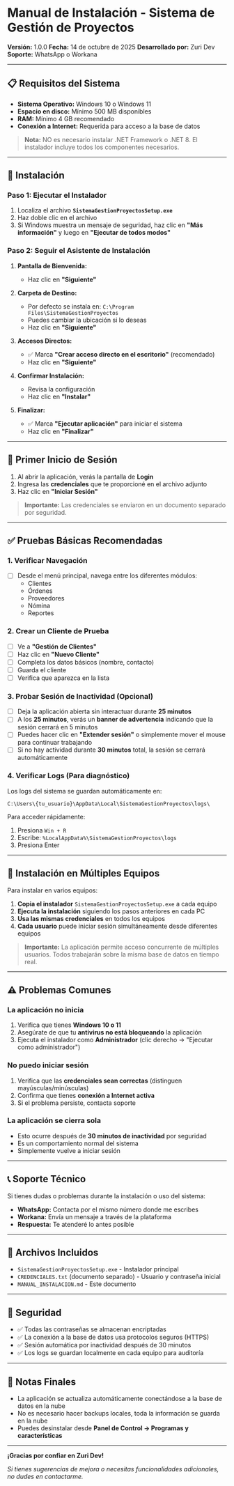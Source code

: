# Manual de Instalación - Sistema de Gestión de Proyectos

**Versión:** 1.0.0
**Fecha:** 14 de octubre de 2025
**Desarrollado por:** Zuri Dev
**Soporte:** WhatsApp o Workana

---

## 📋 Requisitos del Sistema

- **Sistema Operativo:** Windows 10 o Windows 11
- **Espacio en disco:** Mínimo 500 MB disponibles
- **RAM:** Mínimo 4 GB recomendado
- **Conexión a Internet:** Requerida para acceso a la base de datos

> **Nota:** NO es necesario instalar .NET Framework o .NET 8. El instalador incluye todos los componentes necesarios.

---

## 🚀 Instalación

### Paso 1: Ejecutar el Instalador

1. Localiza el archivo **`SistemaGestionProyectosSetup.exe`**
2. Haz doble clic en el archivo
3. Si Windows muestra un mensaje de seguridad, haz clic en **"Más información"** y luego en **"Ejecutar de todos modos"**

### Paso 2: Seguir el Asistente de Instalación

1. **Pantalla de Bienvenida:**
   - Haz clic en **"Siguiente"**

2. **Carpeta de Destino:**
   - Por defecto se instala en: `C:\Program Files\SistemaGestionProyectos`
   - Puedes cambiar la ubicación si lo deseas
   - Haz clic en **"Siguiente"**

3. **Accesos Directos:**
   - ✅ Marca **"Crear acceso directo en el escritorio"** (recomendado)
   - Haz clic en **"Siguiente"**

4. **Confirmar Instalación:**
   - Revisa la configuración
   - Haz clic en **"Instalar"**

5. **Finalizar:**
   - ✅ Marca **"Ejecutar aplicación"** para iniciar el sistema
   - Haz clic en **"Finalizar"**

---

## 🔐 Primer Inicio de Sesión

1. Al abrir la aplicación, verás la pantalla de **Login**
2. Ingresa las **credenciales** que te proporcioné en el archivo adjunto
3. Haz clic en **"Iniciar Sesión"**

> **Importante:** Las credenciales se enviaron en un documento separado por seguridad.

---

## ✅ Pruebas Básicas Recomendadas

### 1. Verificar Navegación

- [ ] Desde el menú principal, navega entre los diferentes módulos:
  - Clientes
  - Órdenes
  - Proveedores
  - Nómina
  - Reportes

### 2. Crear un Cliente de Prueba

- [ ] Ve a **"Gestión de Clientes"**
- [ ] Haz clic en **"Nuevo Cliente"**
- [ ] Completa los datos básicos (nombre, contacto)
- [ ] Guarda el cliente
- [ ] Verifica que aparezca en la lista

### 3. Probar Sesión de Inactividad (Opcional)

- [ ] Deja la aplicación abierta sin interactuar durante **25 minutos**
- [ ] A los **25 minutos**, verás un **banner de advertencia** indicando que la sesión cerrará en 5 minutos
- [ ] Puedes hacer clic en **"Extender sesión"** o simplemente mover el mouse para continuar trabajando
- [ ] Si no hay actividad durante **30 minutos** total, la sesión se cerrará automáticamente

### 4. Verificar Logs (Para diagnóstico)

Los logs del sistema se guardan automáticamente en:
```
C:\Users\{tu_usuario}\AppData\Local\SistemaGestionProyectos\logs\
```

Para acceder rápidamente:
1. Presiona `Win + R`
2. Escribe: `%LocalAppData%\SistemaGestionProyectos\logs`
3. Presiona Enter

---

## 🔄 Instalación en Múltiples Equipos

Para instalar en varios equipos:

1. **Copia el instalador** `SistemaGestionProyectosSetup.exe` a cada equipo
2. **Ejecuta la instalación** siguiendo los pasos anteriores en cada PC
3. **Usa las mismas credenciales** en todos los equipos
4. **Cada usuario** puede iniciar sesión simultáneamente desde diferentes equipos

> **Importante:** La aplicación permite acceso concurrente de múltiples usuarios. Todos trabajarán sobre la misma base de datos en tiempo real.

---

## ⚠️ Problemas Comunes

### La aplicación no inicia

1. Verifica que tienes **Windows 10 o 11**
2. Asegúrate de que tu **antivirus no está bloqueando** la aplicación
3. Ejecuta el instalador como **Administrador** (clic derecho → "Ejecutar como administrador")

### No puedo iniciar sesión

1. Verifica que las **credenciales sean correctas** (distinguen mayúsculas/minúsculas)
2. Confirma que tienes **conexión a Internet activa**
3. Si el problema persiste, contacta soporte

### La aplicación se cierra sola

- Esto ocurre después de **30 minutos de inactividad** por seguridad
- Es un comportamiento normal del sistema
- Simplemente vuelve a iniciar sesión

---

## 📞 Soporte Técnico

Si tienes dudas o problemas durante la instalación o uso del sistema:

- **WhatsApp:** Contacta por el mismo número donde me escribes
- **Workana:** Envía un mensaje a través de la plataforma
- **Respuesta:** Te atenderé lo antes posible

---

## 📁 Archivos Incluidos

- `SistemaGestionProyectosSetup.exe` - Instalador principal
- `CREDENCIALES.txt` (documento separado) - Usuario y contraseña inicial
- `MANUAL_INSTALACION.md` - Este documento

---

## 🔐 Seguridad

- ✅ Todas las contraseñas se almacenan encriptadas
- ✅ La conexión a la base de datos usa protocolos seguros (HTTPS)
- ✅ Sesión automática por inactividad después de 30 minutos
- ✅ Los logs se guardan localmente en cada equipo para auditoría

---

## 📝 Notas Finales

- La aplicación se actualiza automáticamente conectándose a la base de datos en la nube
- No es necesario hacer backups locales, toda la información se guarda en la nube
- Puedes desinstalar desde **Panel de Control → Programas y características**

---

**¡Gracias por confiar en Zuri Dev!**

*Si tienes sugerencias de mejora o necesitas funcionalidades adicionales, no dudes en contactarme.*
